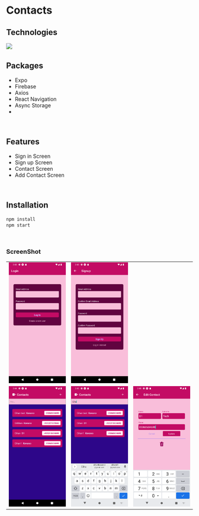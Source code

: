 # Contacts

## Technologies

<img src="https://img.shields.io/badge/React_Native-20232A?style=for-the-badge&logo=react&logoColor=61DAFB">

<br/>

## Packages

- Expo
- Firebase
- Axios
- React Navigation
- Async Storage
- 

<br/>

## Features

- Sign in Screen
- Sign up Screen
- Contact Screen
- Add Contact Screen


<br/>


## Installation

```
npm install
npm start
```

<br/>



### ScreenShot

<table>
    <tbody>
        <tr>
            <td><img src="Contacts/assets/Login.png" width="300" style="margin-right:30px;"/></td>
            <td><img src="Contacts/assets/Signup.png" width="300" style="margin-right:30px;"/></td> 
        </tr>
        <tr>
            <td><img src="Contacts/assets/Contacts.png" width="300" style="margin-right:30px;"/></td>
            <td><img src="Contacts/assets/Search.png" width="300" style="margin-right:30px;"/></td>
            <td><img src="Contacts/assets/Edit.png" width="300" style="margin-right:30px;"/></td>
        </tr>
    </tbody>
</table>
